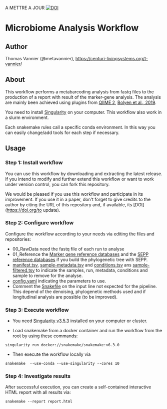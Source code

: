 A METTRE A JOUR
[![DOI](https://zenodo.org/badge/DOI/10.5281/zenodo.4772710.svg)](https://doi.org/10.5281/zenodo.4772710)

# Microbiome Analysis Workflow

## Author

Thomas Vannier (@metavannier), https://centuri-livingsystems.org/t-vannier/

## About

This workflow performs a metabarcoding analysis from fastq files to the production of a report with result of the marker-gene analysis. The analysis are mainly been achieved using plugins from [QIIME 2](https://qiime2.org/), [Bolyen et al., 2019](https://doi.org/10.1038/s41587-019-0209-9).

You need to install [Singularity](https://github.com/hpcng/singularity/blob/master/INSTALL.md#install-golang) on your computer. This workflow also work in a slurm environment.

Each snakemake rules call a specific conda environment. In this way you can easily change/add tools for each step if necessary. 

## Usage

### Step 1: Install workflow

You can use this workflow by downloading and extracting the latest release. If you intend to modify and further extend this workflow or want to work under version control, you can fork this repository.

We would be pleased if you use this workflow and participate in its improvement. If you use it in a paper, don't forget to give credits to the author by citing the URL of this repository and, if available, its [DOI](https://doi.org/to update).

### Step 2: Configure workflow

Configure the workflow according to your needs via editing the files and repositories:
- 00_RawData need the fastq file of each run to analyse
- 01_Reference the [Marker gene reference databases](https://docs.qiime2.org/2021.4/data-resources/) and the [SEPP reference databases](https://github.com/smirarab/sepp-refs/) if you build the phylogenetic tree with SEPP.
- [manifest.tsv](/manifest.tsv), [sample-metadata.tsv](/sample-metadata.tsv) and [conditions.tsv](/conditions.tsv) ans [sample-filtered.tsv](/sample-filtered.tsv) to indicate the samples, run, metadata, conditions and sample to remove for the analyse.
- [config.yaml](/config.yaml) indicating the parameters to use.
- Comment the [Snakefile](/Snakefile) on the input line not expected for the pipeline. This depend of the denoising, phylogenetic methods used and if longitudinal analysis are possible (to be improved).

### Step 3: Execute workflow

- You need [Singularity v3.5.3](https://github.com/hpcng/singularity/blob/master/INSTALL.md#install-golang) installed on your computer or cluster.

- Load snakemake from a docker container and run the workflow from the root by using these commands:

`singularity run docker://snakemake/snakemake:v6.3.0`

- Then execute the workflow locally via

`snakemake  --use-conda --use-singularity --cores 10`

### Step 4: Investigate results 

After successful execution, you can create a self-contained interactive HTML report with all results via:

`snakemake --report report.html`
